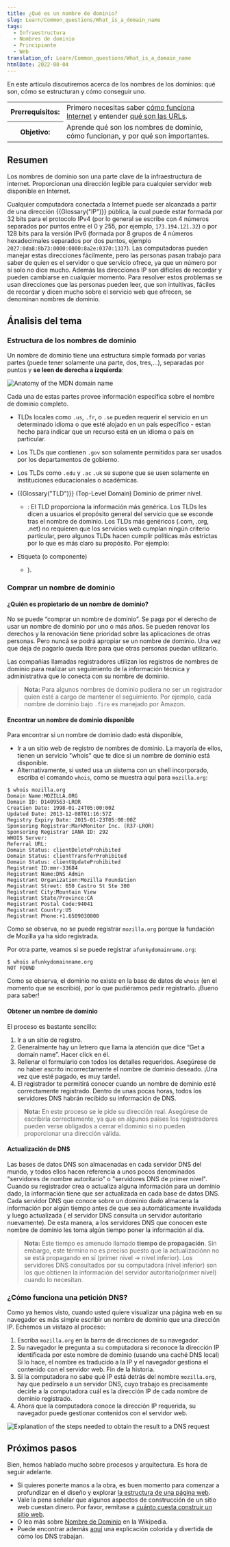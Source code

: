 ```yaml
---
title: ¿Qué es un nombre de dominio?
slug: Learn/Common_questions/What_is_a_domain_name
tags:
  - Infraestructura
  - Nombres de dominio
  - Principiante
  - Web
translation_of: Learn/Common_questions/What_is_a_domain_name
htmlDate: 2022-08-04
---
```

En este artículo discutiremos acerca de los nombres de los dominios: qué son, cómo se estructuran y cómo conseguir uno.

<table>
  <tbody>
    <tr>
      <th scope="row">Prerrequisitos:</th>
      <td>
        Primero necesitas saber
        <a href="/en-US/docs/Learn/How_the_Internet_works"
          >cómo funciona Internet</a
        >
        y entender
        <a href="/en-US/Learn/Understanding_URLs">qué son las URLs</a>.
      </td>
    </tr>
    <tr>
      <th scope="row">Objetivo:</th>
      <td>
        Aprende qué son los nombres de dominio, cómo funcionan, y por qué son
        importantes.
      </td>
    </tr>
  </tbody>
</table>

## Resumen

Los nombres de dominio son una parte clave de la infraestructura de internet. Proporcionan una dirección legible para cualquier servidor web disponible en Internet.

Cualquier computadora conectada a Internet puede ser alcanzada a partir de una dirección {{Glossary("IP")}} pública, la cual puede estar formada por 32 bits para el protocolo IPv4 (por lo general se escribe con 4 números separados por puntos entre el 0 y 255, por ejemplo, `173.194.121.32`) o por 128 bits para la versión IPv6 (formada por 8 grupos de 4 números hexadecimales separados por dos puntos, ejemplo `2027:0da8:8b73:0000:0000:8a2e:0370:1337`). Las computadoras pueden manejar estas direcciones fácilmente, pero las personas pasan trabajo para saber de quien es el servidor o que servicio ofrece, ya que un número por sí solo no dice mucho. Además las direcciones IP son difíciles de recordar y pueden cambiarse en cualquier momento. Para resolver estos problemas se usan direcciones que las personas pueden leer, que son intuitivas, fáciles de recordar y dicen mucho sobre el servicio web que ofrecen, se denominan nombres de dominio.

## Ánalisis del tema

### Estructura de los nombres de dominio

Un nombre de dominio tiene una estructura simple formada por varias partes (puede tener solamente una parte, dos, tres,...), separadas por puntos y **se leen de derecha a izquierda**:

![Anatomy of the MDN domain name](https://mdn.mozillademos.org/files/11229/structure.png)

Cada una de estas partes provee información específica sobre el nombre de dominio completo.

- TLDs locales como `.us`, `.fr`, o `.se` pueden requerir el servicio en un determinado idioma o que esté alojado en un país específico - estan hecho para indicar que un recurso está en un idioma o país en particular.
- Los TLDs que contienen `.gov` son solamente permitidos para ser usados por los departamentos de gobierno.
- Los TLDs como `.edu` y `.ac` `.uk` se supone que se usen solamente en instituciones educacionales o académicas.

- {{Glossary("TLD")}} (Top-Level Domain) Dominio de primer nivel.
  - : El TLD proporciona la información más genérica. Los TLDs les dicen a usuarios el propósito general del servicio que se esconde tras el nombre de dominio. Los TLDs más genéricos (.com, .org, .net) no requieren que los servicios web cumplan ningún criterio particular, pero algunos TLDs hacen cumplir políticas más estrictas por lo que es más claro su propósito. Por ejemplo:
- Etiqueta (o componente)
  - ).

### Comprar un nombre de dominio

#### ¿Quién es propietario de un nombre de dominio?

No se puede “comprar un nombre de dominio”. Se paga por el derecho de usar un nombre de dominio por uno o más años. Se pueden renovar los derechos y la renovación tiene prioridad sobre las aplicaciones de otras personas. Pero nuncá se podrá apropiar se un nombre de dominio. Una vez que deja de pagarlo queda libre para que otras personas puedan utilizarlo.

Las compañías llamadas registradores utilizan los registros de nombres de dominio para realizar un seguimiento de la información técnica y administrativa que lo conecta con su nombre de dominio.

> **Nota:** Para algunos nombres de dominio pudiera no ser un registrador quien esté a cargo de mantener el seguimiento. Por ejemplo, cada nombre de dominio bajo `.fire` es manejado por Amazon.

#### Encontrar un nombre de dominio disponible

Para encontrar si un nombre de dominio dado está disponible,

- Ir a un sitio web de registro de nombres de dominio. La mayoría de ellos, tienen un servicio "whois" que te dice si un nombre de dominio está disponible.
- Alternativamente, si usted usa un sistema con un shell incorporado, escriba el comando `whois`, como se muestra aquí para `mozilla.org`:

```
$ whois mozilla.org
Domain Name:MOZILLA.ORG
Domain ID: D1409563-LROR
Creation Date: 1998-01-24T05:00:00Z
Updated Date: 2013-12-08T01:16:57Z
Registry Expiry Date: 2015-01-23T05:00:00Z
Sponsoring Registrar:MarkMonitor Inc. (R37-LROR)
Sponsoring Registrar IANA ID: 292
WHOIS Server:
Referral URL:
Domain Status: clientDeleteProhibited
Domain Status: clientTransferProhibited
Domain Status: clientUpdateProhibited
Registrant ID:mmr-33684
Registrant Name:DNS Admin
Registrant Organization:Mozilla Foundation
Registrant Street: 650 Castro St Ste 300
Registrant City:Mountain View
Registrant State/Province:CA
Registrant Postal Code:94041
Registrant Country:US
Registrant Phone:+1.6509030800
```

Como se observa, no se puede registrar `mozilla.org` porque la fundación de Mozilla ya ha sido registrada.

Por otra parte, veamos si se puede registrar `afunkydomainname.org`:

```
$ whois afunkydomainname.org
NOT FOUND
```

Como se observa, el dominio no existe en la base de datos de `whois` (en el momento que se escribió), por lo que pudiéramos pedir registrarlo. ¡Bueno para saber!

#### Obtener un nombre de dominio

El proceso es bastante sencillo:

1.  Ir a un sitio de registro.
2.  Generalmente hay un letrero que llama la atención que dice “Get a domain name”. Hacer click en él.
3.  Rellenar el formulario con todos los detalles requeridos. Asegúrese de no haber escrito incorrectamente el nombre de dominio deseado. ¡Una vez que esté pagado, es muy tarde!.
4.  El registrador te permitirá conocer cuando un nombre de dominio esté correctamente registrado. Dentro de unas pocas horas, todos los servidores DNS habrán recibido su información de DNS.

> **Nota:** En este proceso se le pide su dirección real. Asegúrese de escribirla correctamente, ya que en algunos países los registradores pueden verse obligados a cerrar el dominio si no pueden proporcionar una dirección válida.

#### Actualización de DNS

Las bases de datos DNS son almacenadas en cada servidor DNS del mundo, y todos ellos hacen referencia a unos pocos denominados "servidores de nombre autoritario" o "servidores DNS de primer nivel". Cuando su registrador crea o actualiza alguna información para un dominio dado, la información tiene que ser actualizada en cada base de datos DNS. Cada servidor DNS que conoce sobre un dominio dado almacena la información por algún tiempo antes de que sea automáticamente invalidada y luego actualizada ( el servidor DNS consulta un servidor autoritario nuevamente). De esta manera, a los servidores DNS que conocen este nombre de dominio les toma algún tiempo poner la información al día.

> **Nota:** Este tiempo es amenudo llamado **tiempo de propagación**. Sin embargo, este término no es preciso puesto que la actualizaciónn no se está propagando en sí (primer nivel → nivel inferior). Los servidores DNS consultados por su computadora (nivel inferior) son los que obtienen la información del servidor autoritario(primer nivel) cuando lo necesitan.

### ¿Cómo funciona una petición DNS?

Como ya hemos visto, cuando usted quiere visualizar una página web en su navegador es más simple escribir un nombre de dominio que una dirección IP. Echemos un vistazo al proceso:

1.  Escriba `mozilla.org` en la barra de direcciones de su navegador.
2.  Su navegador le pregunta a su computadora si reconoce la dirección IP identificada por este nombre de dominio (usando una caché DNS local) Si lo hace, el nombre es traducido a la IP y el navegador gestiona el contenido con el servidor web. Fin de la historia.
3.  Si la computadora no sabe qué IP está detrás del nombre `mozilla.org`, hay que pedírselo a un servidor DNS, cuyo trabajo es precisamente decirle a la computadora cuál es la dirección IP de cada nombre de dominio registrado.
4.  Ahora que la computadora conoce la dirección IP requerida, su navegador puede gestionar contenidos con el servidor web.

![Explanation of the steps needed to obtain the result to a DNS request](https://mdn.mozillademos.org/files/8961/2014-10-dns-request2.png)

## Próximos pasos

Bien, hemos hablado mucho sobre procesos y arquitectura. Es hora de seguir adelante.

- Si quieres ponerte manos a la obra, es buen momento para comenzar a profundizar en el diseño y explorar [la estructura de una página web](/es/docs/Learn/Common_questions/dise%C3%B1os_web_comunes).
- Vale la pena señalar que algunos aspectos de construcción de un sitio web cuestan dinero. Por favor, remítase a [cuánto cuesta construir un sitio web](/es/docs/Learn/How_much_does_it_cost).
- O lea más sobre [Nombre de Dominio](https://es.wikipedia.org/wiki/Dominio) en la Wikipedia.
- Puede encontrar además [aquí](https://howdns.works/) una explicación colorida y divertida de cómo los DNS trabajan.
